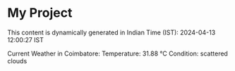 # My Project

This content is dynamically generated in Indian Time (IST): 2024-04-13 12:00:27 IST


Current Weather in Coimbatore:
Temperature: 31.88 °C
Condition: scattered clouds
